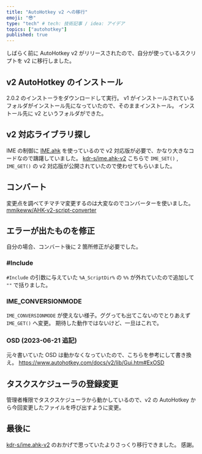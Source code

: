 ```yaml
---
title: "AutoHotkey v2 への移行"
emoji: "😎"
type: "tech" # tech: 技術記事 / idea: アイデア
topics: ["autohotkey"]
published: true
---
```


しばらく前に AutoHotkey v2 がリリースされたので、自分が使っているスクリプトを v2 に移行しました。

## v2 AutoHotkey のインストール

2.0.2 のインストーラをダウンロードして実行。
v1 がインストールされているフォルダがインストール先になっていたので、そのままインストール。
インストール先に v2 というフォルダができた。

## v2 対応ライブラリ探し

IME の制御に [IME.ahk](https://w.atwiki.jp/eamat/pages/17.html) を使っているので v2 対応版が必要で、かなり大きなコードなので躊躇していました。
[kdr-s/ime.ahk-v2](https://github.com/kdr-s/ime.ahk-v2) こちらで `IME_SET()` , `IME_GET()` の v2 対応版が公開されていたので使わせてもらいました。

## コンバート

変更点を調べてチマチマ変更するのは大変なのでコンバーターを使いました。
[mmikeww/AHK-v2-script-converter](https://github.com/mmikeww/AHK-v2-script-converter)

## エラーが出たものを修正

自分の場合、コンバート後に 2 箇所修正が必要でした。

### #Include

`#Include` の引数に与えていた `%A_ScriptDir%` の `%%` が外れていたので追加して `""` で括りました。

### IME_CONVERSIONMODE

`IME_CONVERSIONMODE` が使えない様子。ググっても出てこないのでとりあえず `IME_GET()` へ変更。
期待した動作ではないけど、一旦はこれで。

### OSD (2023-06-21 追記)

元々書いていた OSD は動かなくなっていたので、こちらを参考にして書き換え。
https://www.autohotkey.com/docs/v2/lib/Gui.htm#ExOSD

## タスクスケジューラの登録変更

管理者権限でタスクスケジューラから動かしているので、v2 の AutoHotkey から今回変更したファイルを呼び出すように変更。

## 最後に

[kdr-s/ime.ahk-v2](https://github.com/kdr-s/ime.ahk-v2) のおかげで思っていたよりさっくり移行できました。
感謝。

